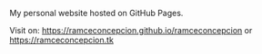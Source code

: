 My personal website hosted on GitHub Pages.

Visit on: https://ramceconcepcion.github.io/ramceconcepcion or https://ramceconcepcion.tk
